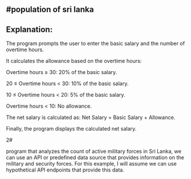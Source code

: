 #population of sri lanka 
-------------------------
Explanation:
-------------
The program prompts the user to enter the basic salary and the number of overtime hours.

It calculates the allowance based on the overtime hours:

Overtime hours ≥ 30: 20% of the basic salary.

20 ≤ Overtime hours < 30: 10% of the basic salary.

10 ≤ Overtime hours < 20: 5% of the basic salary.

Overtime hours < 10: No allowance.

The net salary is calculated as: Net Salary = Basic Salary + Allowance.

Finally, the program displays the calculated net salary.

2#

program that analyzes the count of active military forces in Sri Lanka, we can use an API or predefined data source that provides information on the military and security forces. For this example, I will assume we can use hypothetical API endpoints that provide this data.
